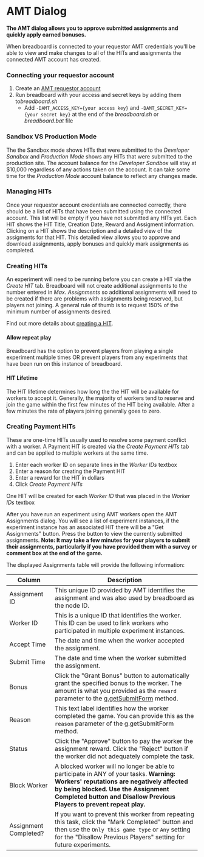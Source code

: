 # AMT Dialog

**The AMT dialog allows you to approve submitted assignments and quickly apply earned bonuses.**

When breadboard is connected to your requestor AMT credentials you'll be able to view and make changes to all of the HITs and assignments the connected AMT account has created.

### Connecting your requestor account
1. Create an [AMT requestor account](../deployment/amt.md#creating-an-amt-requester-account)
2. Run breadboard with your access and secret keys by adding them to*breadboard.sh*
	- Add `-DAMT_ACCESS_KEY={your access key}` and `-DAMT_SECRET_KEY={your secret key}` at the end of the *breadboard.sh* or *breadboard.bat* file

### Sandbox VS Production Mode
The the Sandbox mode shows HITs that were submitted to the *Developer Sandbox* and *Production Mode* shows any HITs that were submitted to the production site. The account balance for the *Developer Sandbox* will stay at $10,000 regardless of any actions taken on the account. It can take some time for the *Production Mode* account balance to reflect any changes made.

### Managing HITs
Once your requestor account credentials are connected correctly, there should be a list of HITs that have been submitted using the connected account. This list will be empty if you have not submitted any HITs yet. Each HIT shows the HIT Title, Creation Date, Reward and Assigment information. Clicking on a HIT shows the description and a detailed view of the assigments for that HIT. This detailed view allows you to approve and download assignments, apply bonuses and quickly mark assignments as completed.


### Creating HITs
An experiment will need to be running before you can create a HIT via the *Create HIT* tab. Breadboard will not create additional assignments to the number entered in *Max. Assignments* so additional assignments will need to be created if there are problems with assignments being reserved, but players not joining. A general rule of thumb is to request 150% of the minimum number of assignments desired.

Find out more details about [creating a HIT](../deployment/amt.md#creating-a-hit).

#### Allow repeat play
Breadboard has the option to prevent players from playing a single experiment multiple times OR prevent players from any experiments that have been run on this instance of breadboard.

#### HIT Lifetime
The HIT lifetime determines how long the the HIT will be available for workers to accept it. Generally, the majority of workers tend to reserve and join the game within the first few minutes of the HIT being available. After a few minutes the rate of players joining generally goes to zero.

### Creating Payment HITs
These are one-time HITs usually used to resolve some payment conflict with a worker. A Payment HIT is created via the *Create Payment HITs* tab and can be applied to multiple workers at the same time.
1. Enter each worker ID on separate lines in the *Worker IDs* textbox
2. Enter a reason for creating the Payment HIT
3. Enter a reward for the HIT in dollars
4. Click *Create Payment HITs*

One HIT will be created for each *Worker ID* that was placed in the *Worker IDs* textbox


After you have run an experiment using AMT workers open the AMT Assignments dialog. You will see a list of experiment instances, if the experiment instance has an associated HIT there will be a "Get Assignments" button. Press the button to view the currently submitted assignments. **Note: It may take a few minutes for your players to submit their assignments, particularly if you have provided them with a survey or comment box at the end of the game.**

The displayed Assignments table will provide the following information:

| Column                         | Description |
|--------------------------------|-------------|
| Assignment ID                  | This unique ID provided by AMT identifies the assignment and was also used by breadboard as the node ID. | 
| Worker ID                      | This is a unique ID that identifies the worker. This ID can be used to link workers who participated in multiple experiment instances. |
| Accept Time                    | The date and time when the worker accepted the assignment. |
| Submit Time                    | The date and time when the worker submitted the assignment. |
| Bonus                          | Click the "Grant Bonus" button to automatically grant the specified bonus to the worker. The amount is what you provided as the ```reward``` parameter to the [g.getSubmitForm](../scripting/language-reference.md#g-getsubmitform-player-bonus-reason-sandbox-comments) method. |
| Reason                         | This text label identifies how the worker completed the game. You can provide this as the ```reason``` parameter of the g.getSubmitForm method. |
| Status                         | Click the "Approve" button to pay the worker the assignment reward. Click the "Reject" button if the worker did not adequately complete the task. |
| Block Worker                   | A blocked worker will no longer be able to participate in ANY of your tasks. **Warning: Workers' reputations are negatively affected by being blocked. Use the Assignment Completed button and Disallow Previous Players to prevent repeat play.** |
| Assignment Completed?          | If you want to prevent this worker from repeating this task, click the "Mark Completed" button and then use the ```Only this game type``` or ```Any``` setting for the "Disallow Previous Players" setting for future experiments. |
